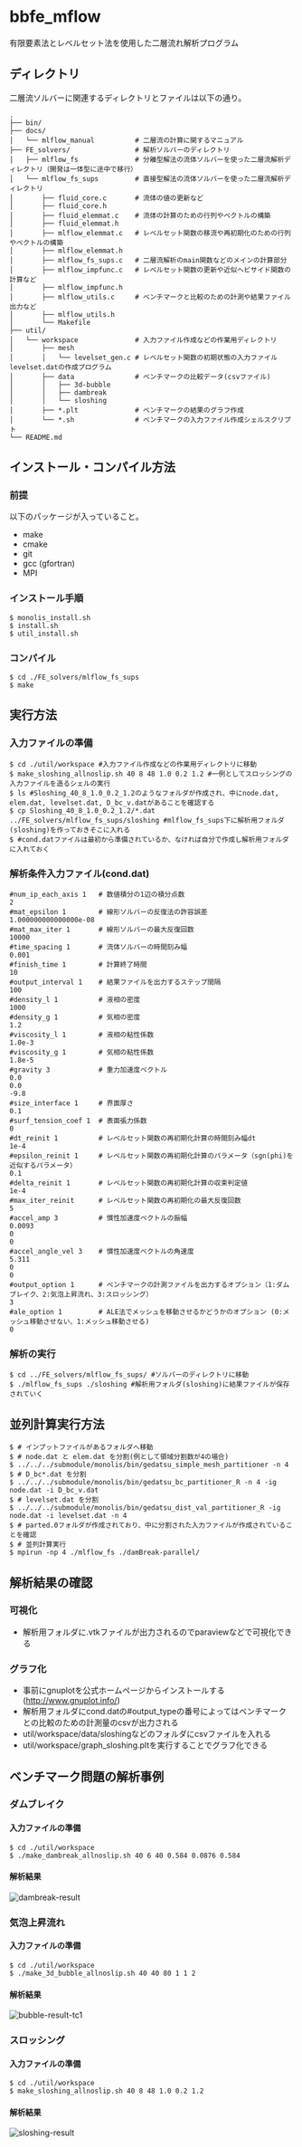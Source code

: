 # bbfe_mflow

有限要素法とレベルセット法を使用した二層流れ解析プログラム

## ディレクトリ
二層流ソルバーに関連するディレクトリとファイルは以下の通り。
```plaintext
.
├── bin/
├── docs/
│   └── mlflow_manual          # 二層流の計算に関するマニュアル
├── FE_solvers/                # 解析ソルバーのディレクトリ
│   ├── mlflow_fs              # 分離型解法の流体ソルバーを使った二層流解析ディレクトリ（開発は一体型に途中で移行）
│   └── mlflow_fs_sups         # 直接型解法の流体ソルバーを使った二層流解析ディレクトリ
│   	├── fluid_core.c       # 流体の値の更新など
│   	├── fluid_core.h
│   	├── fluid_elemmat.c    # 流体の計算のための行列やベクトルの構築
│   	├── fluid_elemmat.h
│   	├── mlflow_elemmat.c   # レベルセット関数の移流や再初期化のための行列やベクトルの構築
│   	├── mlflow_elemmat.h
│   	├── mlflow_fs_sups.c   # 二層流解析のmain関数などのメインの計算部分
│   	├── mlflow_impfunc.c   # レベルセット関数の更新や近似ヘビサイド関数の計算など
│   	├── mlflow_impfunc.h
│   	├── mlflow_utils.c     # ベンチマークと比較のための計測や結果ファイル出力など
│   	├── mlflow_utils.h
│   	└── Makefile
├── util/
│   └── workspace              # 入力ファイル作成などの作業用ディレクトリ
│   	├── mesh
│   	│   └── levelset_gen.c # レベルセット関数の初期状態の入力ファイルlevelset.datの作成プログラム
│   	├── data               # ベンチマークの比較データ(csvファイル)
│   	│   ├── 3d-bubble
│   	│   ├── dambreak
│   	│   └── sloshing
│   	├── *.plt              # ベンチマークの結果のグラフ作成
│   	└── *.sh               # ベンチマークの入力ファイル作成シェルスクリプト
└── README.md
```

## インストール・コンパイル方法
### 前提
以下のパッケージが入っていること。

- make
- cmake
- git
- gcc (gfortran)
- MPI

### インストール手順
```shell
$ monolis_install.sh
$ install.sh
$ util_install.sh
```

### コンパイル
```shell
$ cd ./FE_solvers/mlflow_fs_sups
$ make
```

## 実行方法
### 入力ファイルの準備
```shell
$ cd ./util/workspace #入力ファイル作成などの作業用ディレクトリに移動
$ make_sloshing_allnoslip.sh 40 8 48 1.0 0.2 1.2 #一例としてスロッシングの入力ファイルを造るシェルの実行
$ ls #Sloshing_40_8_1.0_0.2_1.2のようなフォルダが作成され、中にnode.dat, elem.dat, levelset.dat, D_bc_v.datがあることを確認する
$ cp Sloshing_40_8_1.0_0.2_1.2/*.dat ../FE_solvers/mlflow_fs_sups/sloshing #mlflow_fs_sups下に解析用フォルダ(sloshing)を作っておきそこに入れる
$ #cond.datファイルは最初から準備されているか、なければ自分で作成し解析用フォルダに入れておく
```

### 解析条件入力ファイル(cond.dat)

```plaintext
#num_ip_each_axis 1   # 数値積分の1辺の積分点数
2                        
#mat_epsilon 1        # 線形ソルバーの反復法の許容誤差
1.000000000000000e-08    
#mat_max_iter 1       # 線形ソルバーの最大反復回数
10000                    
#time_spacing 1       # 流体ソルバーの時間刻み幅
0.001                    
#finish_time 1        # 計算終了時間
10                       
#output_interval 1    # 結果ファイルを出力するステップ間隔
100
#density_l 1          # 液相の密度
1000
#density_g 1          # 気相の密度
1.2
#viscosity_l 1        # 液相の粘性係数
1.0e-3
#viscosity_g 1        # 気相の粘性係数
1.8e-5
#gravity 3            # 重力加速度ベクトル
0.0
0.0
-9.8
#size_interface 1     # 界面厚さ
0.1
#surf_tension_coef 1  # 表面張力係数
0
#dt_reinit 1          # レベルセット関数の再初期化計算の時間刻み幅dt
1e-4
#epsilon_reinit 1     # レベルセット関数の再初期化計算のパラメータ（sgn(phi)を近似するパラメータ）
0.1
#delta_reinit 1       # レベルセット関数の再初期化計算の収束判定値
1e-4
#max_iter_reinit      # レベルセット関数の再初期化の最大反復回数
5
#accel_amp 3          # 慣性加速度ベクトルの振幅
0.0093
0
0
#accel_angle_vel 3    # 慣性加速度ベクトルの角速度
5.311
0
0
#output_option 1      # ベンチマークの計測ファイルを出力するオプション（1:ダムブレイク、2:気泡上昇流れ、3:スロッシング）
3
#ale_option 1         # ALE法でメッシュを移動させるかどうかのオプション (0:メッシュ移動させない、1:メッシュ移動させる)
0
```

### 解析の実行
```shell
$ cd ../FE_solvers/mlflow_fs_sups/ #ソルバーのディレクトリに移動
$ ./mlflow_fs_sups ./sloshing #解析用フォルダ(sloshing)に結果ファイルが保存されていく
```

## 並列計算実行方法
```shell
$ # インプットファイルがあるフォルダへ移動
$ # node.dat と elem.dat を分割(例として領域分割数が4の場合)
$ ../../../submodule/monolis/bin/gedatsu_simple_mesh_partitioner -n 4
$ # D_bc*.dat を分割
$ ../../../submodule/monolis/bin/gedatsu_bc_partitioner_R -n 4 -ig node.dat -i D_bc_v.dat
$ # levelset.dat を分割
$ ../../../submodule/monolis/bin/gedatsu_dist_val_partitioner_R -ig node.dat -i levelset.dat -n 4
$ # parted.0フォルダが作成されており、中に分割された入力ファイルが作成されていることを確認
$ # 並列計算実行
$ mpirun -np 4 ./mlflow_fs ./damBreak-parallel/
```

## 解析結果の確認
### 可視化

- 解析用フォルダに.vtkファイルが出力されるのでparaviewなどで可視化できる

### グラフ化

- 事前にgnuplotを公式ホームページからインストールする(http://www.gnuplot.info/)
- 解析用フォルダにcond.datの#output_typeの番号によってはベンチマークとの比較のための計測量のcsvが出力される
- util/workspace/data/sloshingなどのフォルダにcsvファイルを入れる
- util/workspace/graph_sloshing.pltを実行することでグラフ化できる

## ベンチマーク問題の解析事例

### ダムブレイク
#### 入力ファイルの準備
```shell
$ cd ./util/workspace
$ ./make_dambreak_allnoslip.sh 40 6 40 0.584 0.0876 0.584
```

#### 解析結果
![dambreak-result](./docs/mlflow_manual/pics/3d-dambreak/result.gif)

### 気泡上昇流れ
#### 入力ファイルの準備
```shell
$ cd ./util/workspace
$ ./make_3d_bubble_allnoslip.sh 40 40 80 1 1 2
```

#### 解析結果
![bubble-result-tc1](./docs/mlflow_manual/pics/3d-bubble/tc1/result.gif)

### スロッシング
#### 入力ファイルの準備
```shell
$ cd ./util/workspace
$ make_sloshing_allnoslip.sh 40 8 48 1.0 0.2 1.2
```

#### 解析結果
![sloshing-result](./docs/mlflow_manual/pics/3d-sloshing/CN-dx0025/result.gif)